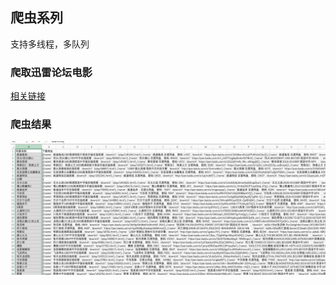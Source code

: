 ## 爬虫系列
  支持多线程，多队列

### 爬取迅雷论坛电影

[相关链接](https://www.haokongbu.com)

### 爬虫结果

![image](https://github.com/KeyX-y/pythonCrawler/blob/master/assets/movie.jpg)

